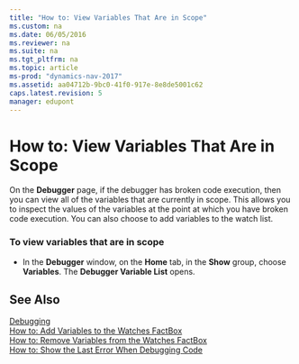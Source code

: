 ```yaml
---
title: "How to: View Variables That Are in Scope"
ms.custom: na
ms.date: 06/05/2016
ms.reviewer: na
ms.suite: na
ms.tgt_pltfrm: na
ms.topic: article
ms-prod: "dynamics-nav-2017"
ms.assetid: aa04712b-9bc0-41f0-917e-8e8de5001c62
caps.latest.revision: 5
manager: edupont
---
```

# How to: View Variables That Are in Scope
On the **Debugger** page, if the debugger has broken code execution, then you can view all of the variables that are currently in scope. This allows you to inspect the values of the variables at the point at which you have broken code execution. You can also choose to add variables to the watch list.  
  
### To view variables that are in scope  
  
-   In the **Debugger** window, on the **Home** tab, in the **Show** group, choose **Variables**. The **Debugger Variable List** opens.  
  
## See Also  
 [Debugging](Debugging.md)   
 [How to: Add Variables to the Watches FactBox](How-to--Add%20Variables%20to%20the%20Watches%20FactBox.md)   
 [How to: Remove Variables from the Watches FactBox](How-to--Remove%20Variables%20from%20the%20Watches%20FactBox.md)   
 [How to: Show the Last Error When Debugging Code](How-to--Show%20the%20Last%20Error%20When%20Debugging%20Code.md)